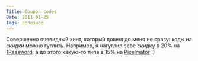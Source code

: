 ```yaml
---
Title: Coupon codes
Date: 2011-01-25
Tags: полезное
---
```


Совершенно очевидный хинт, который дошел до меня не сразу: коды на скидки можно гуглить. Например, я нагуглил себе скидку в 20% на [1Password](http://www.1password.com), а до этого какую-то типа в 15% на [Pixelmator](http://www.pixelmator.com/) :)